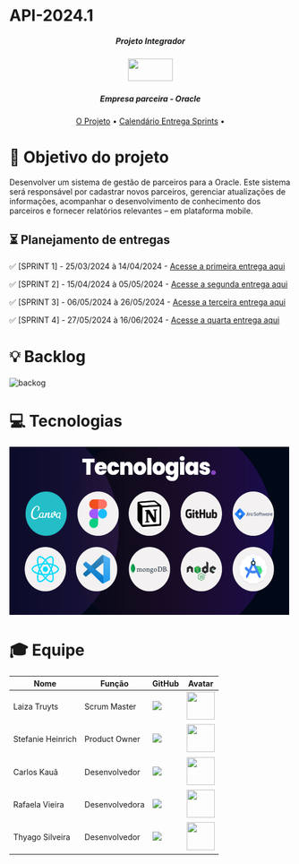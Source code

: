 # API-2024.1
##### <p align="center"> Projeto Integrador</p>
<div align = "center">
 <img src="https://user-images.githubusercontent.com/90328117/161355339-d016f60b-e185-49da-a5de-6c21f1965449.png" style="width:80px;height:40px;">
</div>



##### <p align="center">  Empresa parceira - Oracle </p>

<div align="center">
 
[O Projeto](https://github.com/4DeskGroup/API-2024-1/edit/main/README.md) • [Calendário Entrega Sprints](https://github.com/4DeskGroup/API-2024-1/edit/main/README.md#-planejamento-de-entregas) •
</div>

# :dart: Objetivo do projeto

<p align="left"> Desenvolver um sistema de gestão de parceiros para a Oracle. Este sistema será responsável por cadastrar novos parceiros, gerenciar atualizações de informações, acompanhar o desenvolvimento 
de conhecimento dos parceiros e fornecer relatórios relevantes – em plataforma mobile. </p>

## ⏳ Planejamento de entregas

 </Div>
 
 

:white_check_mark: [SPRINT 1] - 25/03/2024 à 14/04/2024 - <a href="https://github.com/4DeskGroup/API-2024-1/tree/main/projeto/Sprint%201">Acesse a primeira entrega aqui</a></p>
:white_check_mark: [SPRINT 2] - 15/04/2024 à 05/05/2024 - <a href="https://github.com/4DeskGroup/API-2024.1/blob/main/projeto/Sprint%202">Acesse a segunda entrega aqui</a></p>
:white_check_mark: [SPRINT 3] - 06/05/2024 à 26/05/2024 - <a href="https://github.com/4DeskGroup/API-2024.1/tree/main/projeto/Sprint%203">Acesse a terceira entrega aqui</a></p>
:white_check_mark: [SPRINT 4] - 27/05/2024 à 16/06/2024 - <a href="https://github.com/4DeskGroup/API-2024.1/tree/main/projeto/Sprint%204">Acesse a quarta entrega aqui</a></p>

 
 # :bulb: Backlog
 <div align="left">
   <img align="center" src="https://github.com/4DeskGroup/API-2024.1/blob/main/docs/backlog.png" width="550" height="300" alt="backog"/>
 </div>



# :computer: Tecnologias 

<div align="left">
  <img src="https://github.com/4DeskGroup/API-2024-1/blob/main/docs/img/tecnologias.png" width="500" height="300" alt="tecnologias">

 </div>


# 🎓 Equipe

|        Nome         |       Função        |     GitHub                                               |    Avatar                                          |
| ------------------- | ------------------- | -------------------                                      | -------------------                                |
|  Laiza Truyts    |  Scrum Master       |<a href="https://github.com/LaizaCristina"><img src="https://user-images.githubusercontent.com/90328117/161353573-4c0e497a-b4fa-4f46-ade2-10b37360e2d2.jpg" class="media-object  img-responsive img-thumbnail"></a>                                                      |           <img src="https://avatars.githubusercontent.com/u/111503805?s=400&u=c48f83c5ed8e01db8c3579a66dd03ab74bd7beec&v=4" style="width:50px;height:50px;">                                         |
|  Stefanie Heinrich    |  Product Owner      |<a href="https://github.com/ste-fa-nie"><img src="https://user-images.githubusercontent.com/90328117/161353573-4c0e497a-b4fa-4f46-ade2-10b37360e2d2.jpg" class="media-object  img-responsive img-thumbnail"></a>                                                    |           <img src="https://user-images.githubusercontent.com/89950512/229545415-3b305cd2-15cc-4636-b43b-193a8ad727fc.jpeg" style="width:50px;height:50px;">                                                       |
  Carlos Kauã             |  Desenvolvedor                |<a href="https://github.com/CarlosKB"><img src="https://user-images.githubusercontent.com/90328117/161353573-4c0e497a-b4fa-4f46-ade2-10b37360e2d2.jpg" class="media-object  img-responsive img-thumbnail"></a>                                                      |           <img src="https://user-images.githubusercontent.com/89950512/229543573-c3a296fa-a8ea-43a5-9f27-35fdaf5ea611.jpeg" style="width:50px;height:50px;">   |
|   Rafaela Vieira  |  Desenvolvedora       |<a href="https://github.com/RafaelaCabral"><img src="https://user-images.githubusercontent.com/90328117/161353573-4c0e497a-b4fa-4f46-ade2-10b37360e2d2.jpg" class="media-object  img-responsive img-thumbnail"></a>                                                          |           <img src="https://avatars.githubusercontent.com/u/50456594?v=4" style="width:50px;height:50px;">  
|  Thyago Silveira       |  Desenvolvedor      | <a href="https://github.com/Thyaguixx"><img src="https://user-images.githubusercontent.com/90328117/161353573-4c0e497a-b4fa-4f46-ade2-10b37360e2d2.jpg" class="media-object  img-responsive img-thumbnail"></a>| <img src="https://avatars.githubusercontent.com/u/83200721?v=4" style="width:50px;height:50px;"> |
